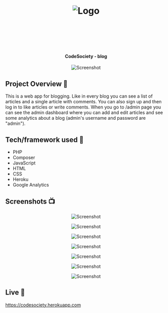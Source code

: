 <h1 align="center">

<br>

<p align="center">
<img src="https://res.cloudinary.com/djc9jias4/image/upload/v1598516963/code-society/lcatdn4zhbxcez8eavvh.png"  alt="Logo">
</p>

<br>

<br>

</h1>

<h4 align="center">CodeSociety - blog</h4>

<p align="center">
  <a >
    <img src="https://res.cloudinary.com/djc9jias4/image/upload/v1598516976/code-society/tpawgfn9jqwrorng625y.png"
         alt="Screenshot">
  </a>
</p>

## Project Overview 🎉

This is a web app for blogging. Like in every blog you can see a list of articles and a single article with comments. You can also sign up and then log in to like articles or write comments. When you go to /admin page you can see the admin dashboard where you can add and edit articles and see some analytics about a blog (admin's username and password are "admin").


## Tech/framework used 🔧

- PHP
- Composer
- JavaScript
- HTML
- CSS
- Heroku
- Google Analytics


## Screenshots 📺

<p align="center">
    <img src="https://res.cloudinary.com/djc9jias4/image/upload/v1598509522/code-society/yklsfgailbjdo7if4ms4.jpg" alt="Screenshot">
</p>

<p align="center">
    <img src="https://res.cloudinary.com/djc9jias4/image/upload/v1598517188/code-society/lmkta7ndajpfjupnksjh.jpg" alt="Screenshot">
</p>

<p align="center">
    <img src="https://res.cloudinary.com/djc9jias4/image/upload/v1598520051/code-society/wzz1ketrrjemxqqb19mo.jpg" alt="Screenshot">
</p>

<p align="center">
    <img src="https://res.cloudinary.com/djc9jias4/image/upload/v1598520051/code-society/ywhs5sqbdingwotw1fa1.jpg" alt="Screenshot">
</p>

<p align="center">
    <img src="https://res.cloudinary.com/djc9jias4/image/upload/v1598520051/code-society/i6apnmur5eyedfkcwmki.jpg" alt="Screenshot">
</p>

<p align="center">
    <img src="https://res.cloudinary.com/djc9jias4/image/upload/v1598520051/code-society/jkx6xydkmstdr7akp1bg.jpg" alt="Screenshot">
</p>

<p align="center">
    <img src="https://res.cloudinary.com/djc9jias4/image/upload/v1598520050/code-society/sf2fgqckgw3aoy05vbxj.jpg" alt="Screenshot">
</p>


## Live 📍
https://codesociety.herokuapp.com

